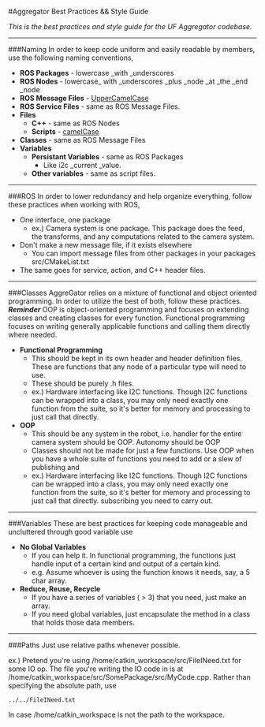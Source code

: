 #Aggregator Best Practices && Style Guide

*This is the best practices and style guide for the UF Aggregator codebase.*

----------------------------------------------------------
###Naming
In order to keep code uniform and easily readable by members, use the following naming conventions,

* **ROS Packages** - lowercase _with _underscores
* **ROS Nodes** - lowercase_ with _underscores _plus _node _at _the _end _node
* **ROS Message Files** - [UpperCamelCase](http://c2.com/cgi/wiki?CamelCase)
* **ROS Service Files** - same as ROS Message Files.
* **Files**
	* **C++**	- same as ROS Nodes
	* **Scripts** - [camelCase](http://c2.com/cgi/wiki?CamelCase)
* **Classes** - same as ROS Message Files
* **Variables**
	* **Persistant Variables** - same as ROS Packages
		* Like i2c _current _value.
	* **Other variables** - same as script files.

----------------------------------------------------------
###ROS
In order to lower redundancy and help organize everything, follow these practices when working with ROS,

* One interface, one package
	* ex.) Camera system is one package. This package does the feed, the transforms, and any computations related to the camera system.
* Don't make a new message file, if it exists elsewhere
	* You can import message files from other packages in your packages src/CMakeList.txt
* The same goes for service, action, and C++ header files.

----------------------------------------------------------
###Classes
AggreGator relies on a mixture of functional and object oriented programming. In order to utilize the best of both, follow these practices.
	**_Reminder_** OOP is object-oriented programming and focuses on extending classes and creating classes for every function. Functional programming focuses on writing generally applicable functions and calling them directly where needed.

* **Functional Programming**
	* This should be kept in its own header and header definition files. These are functions that any node of a particular type will need to use.
	* These should be purely .h files.
	* ex.) Hardware interfacing like I2C functions. Though I2C functions can be wrapped into a class, you may only need exactly one function from the suite, so it's better for memory and processing to just call that directly.
* **OOP**
	* This should be any system in the robot, i.e. handler for the entire camera system should be OOP. Autonomy should be OOP
	* Classes should not be made for just a few functions. Use OOP when you have a whole suite of functions you need to add or a slew of publishing and
	* ex.) Hardware interfacing like I2C functions. Though I2C functions can be wrapped into a class, you may only need exactly one function from the suite, so it's better for memory and processing to just call that directly. subscribing you need to carry out.

----------------------------------------------------------
###Variables
These are best practices for keeping code manageable and uncluttered through good variable use

* **No Global Variables**
	* If you can help it. In functional programming, the functions just handle input of a certain kind and output of a certain kind.
	* e.g. Assume whoever is using the function knows it needs, say, a 5 char array.
* **Reduce, Reuse, Recycle**
	* If you have a series of variables ( > 3) that you need, just make an array.
	* If you need global variables, just encapsulate the method in a class that holds those data members. 

----------------------------------------------------------
###Paths
Just use relative paths whenever possible.

ex.) Pretend you're using /home/catkin_workspace/src/FileINeed.txt for some IO op. The file you're writing the IO code in is at /home/catkin_workspace/src/SomePackage/src/MyCode.cpp.
Rather than specifying the absolute path, use

`../../FileINeed.txt`

In case /home/catkin_workspace is not the path to the workspace.
